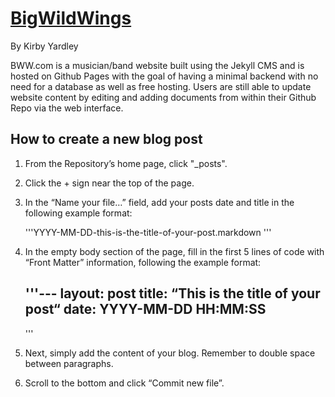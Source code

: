 # [BigWildWings](http://bigwildwings.github.io/)

By Kirby Yardley

BWW.com is a musician/band website built using the Jekyll CMS and is hosted on Github Pages with the goal of having a minimal backend with no need for a database as well as free hosting. Users are still able to update website content by editing and adding documents from within their Github Repo via the web interface. 

## How to create a new blog post

1. From the Repository’s home page, click "_posts".
2. Click the + sign near the top of the page.
3. In the “Name your file…” field, add your posts date and title in the following example format:

	'''YYYY-MM-DD-this-is-the-title-of-your-post.markdown
	'''

4. In the empty body section of the page, fill in the first 5 lines of code with “Front Matter” information, following the example format:

	'''---
	layout: post
	title:  “This is the title of your post“
	date:   YYYY-MM-DD HH:MM:SS
	---
	'''

5. Next, simply add the content of your blog. Remember to double space between paragraphs.
6. Scroll to the bottom and click “Commit new file”.
